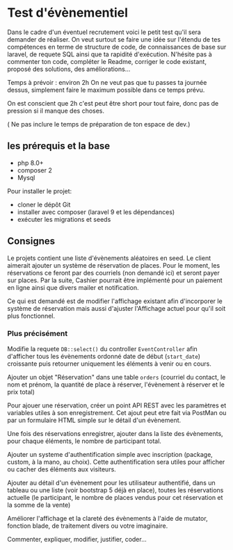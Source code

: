 # Test d'évènementiel

Dans le cadre d'un éventuel recrutement voici le petit test qu'il sera demander de réaliser. On veut surtout se faire une idée sur l'étendu de tes compétences en terme de structure de code, de connaissances de base sur laravel, de requete SQL ainsi que ta rapidité d'exécution. N'hésite pas à commenter ton code, compléter le Readme, corriger le code existant, proposé des solutions, des améliorations...

Temps à prévoir : environ 2h On ne veut pas que tu passes ta journée dessus, simplement faire le maximum possible dans ce temps prévu.

On est conscient que 2h c'est peut être short pour tout faire, donc pas de pression si il manque des choses.

( Ne pas inclure le temps de préparation de ton espace de dev.)

## les prérequis et la base

- php 8.0+
- composer 2
- Mysql

Pour installer le projet:

- cloner le dépôt Git
- installer avec composer (laravel 9 et les dépendances)
- exécuter les migrations et seeds

## Consignes

Le projets contient une liste d'évènements aléatoires en seed. Le client aimerait ajouter un système de réservation de places. Pour le moment, les réservations ce feront par des courriels (non demandé ici) et seront payer sur places. Par la suite, Cashier pourrait être implémenté pour un paiement en ligne ainsi que divers mailer et notification.

Ce qui est demandé est de modifier l'affichage existant afin d'incorporer le système de réservation mais aussi d'ajuster l'Affichage actuel pour qu'il soit plus fonctionnel.

### Plus précisément

Modifie la requete `DB::select()` du controller `EventController` afin d'afficher tous les évènements ordonné date de début (`start_date`) croissante puis retourner uniquement les éléments à venir ou en cours.

Ajouter un objet "Réservation" dans une table `orders` (courriel du contact, le nom et prénom, la quantité de place à réserver, l'évènement à réserver et le prix total)

Pour ajouer une réservation, créer un point API REST avec les paramètres et variables utiles à son enregistrement. Cet ajout peut etre fait via PostMan ou par un formulaire HTML simple sur le détail d'un évènement.

Une fois des réservations enregistrer, ajouter dans la liste des évènements, pour chaque éléments, le nombre de participant total.

Ajouter un systeme d'authentification simple avec inscription (package, custom, à la mano, au choix). Cette authentification sera utiles pour afficher ou cacher des éléments aux visiteurs.

Ajouter au détail d'un évènement pour les utilisateur authentifié, dans un tableau ou une liste (voir bootstrap 5 déjà en place), toutes les réservations actuelle (le participant, le nombre de places vendus pour cet réservation et la somme de la vente)

Améliorer l'affichage et la clareté des évènements à l'aide de mutator, fonction blade, de traitement divers ou votre imaginaire.

Commenter, expliquer, modifier, justifier, coder...
